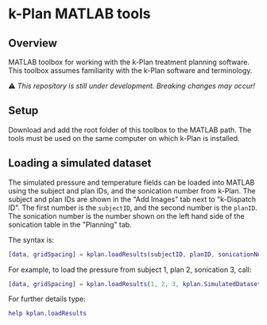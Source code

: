# k-Plan MATLAB tools

## Overview

MATLAB toolbox for working with the k-Plan treatment planning software. This toolbox assumes familiarity with the k-Plan software and terminology.

:warning: *This repository is still under development. Breaking changes may occur!*

## Setup

Download and add the root folder of this toolbox to the MATLAB path. The tools must be used on the same computer on which k-Plan is installed.

## Loading a simulated dataset

The simulated pressure and temperature fields can be loaded into MATLAB using the subject and plan IDs, and the sonication number from k-Plan. The subject and plan IDs are shown in the "Add Images" tab next to "k-Dispatch ID". The first number is the `subjectID`, and the second number is the `planID`. The sonication number is the number shown on the left hand side of the sonication table in the "Planning" tab.

The syntax is:

```matlab
[data, gridSpacing] = kplan.loadResults(subjectID, planID, sonicationNum, datasetName);
```

For example, to load the pressure from subject 1, plan 2, sonication 3, call:

```matlab
[data, gridSpacing] = kplan.loadResults(1, 2, 3, kplan.SimulatedDatasets.PressureAmplitude);
```

For further details type:

```matlab
help kplan.loadResults
```



